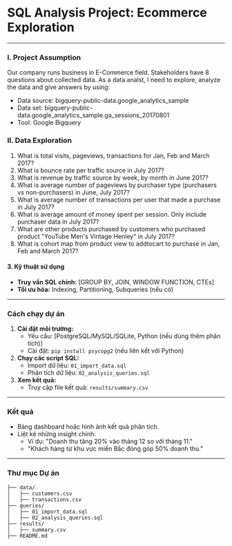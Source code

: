 # SQL Analysis Project: Ecommerce Exploration

---

### **I. Project Assumption**
Our company runs business in E-Commerce field. Stakeholders have 8 questions about collected data. As a data analst, I need to explore, analyze the data and give answers by using:
- Data source: bigquery-public-data.google_analytics_sample
- Data set: bigquery-public-data.google_analytics_sample.ga_sessions_20170801 
- Tool: Google Bigquery

### **II. Data Exploration**
  1. What is total visits, pageviews, transactions for Jan, Feb and March 2017?
  2. What is bounce rate per traffic source in July 2017?
  3. What is revenue by traffic source by week, by month in June 2017?
  4. What is average number of pageviews by purchaser type (purchasers vs non-purchasers) in June, July 2017?
  5. What is average number of transactions per user that made a purchase in July 2017?
  6. What is average amount of money spent per session. Only include purchaser data in July 2017?
  7. What are other products purchased by customers who purchased product "YouTube Men's Vintage Henley" in July 2017?
  8. What is cohort map from product view to addtocart to purchase in Jan, Feb and March 2017?

#### **3. Kỹ thuật sử dụng**
- **Truy vấn SQL chính:** [GROUP BY, JOIN, WINDOW FUNCTION, CTEs]
- **Tối ưu hóa:** Indexing, Partitioning, Subqueries (nếu có)

---

### **Cách chạy dự án**
1. **Cài đặt môi trường:**
   - Yêu cầu: [PostgreSQL/MySQL/SQLite, Python (nếu dùng thêm phân tích)]
   - Cài đặt: `pip install psycopg2` (nếu liên kết với Python)
2. **Chạy các script SQL:**
   - Import dữ liệu: `01_import_data.sql`
   - Phân tích dữ liệu: `02_analysis_queries.sql`
3. **Xem kết quả:**
   - Truy cập file kết quả: `results/summary.csv`

---

### **Kết quả**
- Bảng dashboard hoặc hình ảnh kết quả phân tích.
- Liệt kê những insight chính:
  - Ví dụ: "Doanh thu tăng 20% vào tháng 12 so với tháng 11."
  - "Khách hàng từ khu vực miền Bắc đóng góp 50% doanh thu."

---

### **Thư mục Dự án**
```plaintext
├── data/
│   ├── customers.csv
│   ├── transactions.csv
├── queries/
│   ├── 01_import_data.sql
│   ├── 02_analysis_queries.sql
├── results/
│   ├── summary.csv
├── README.md
